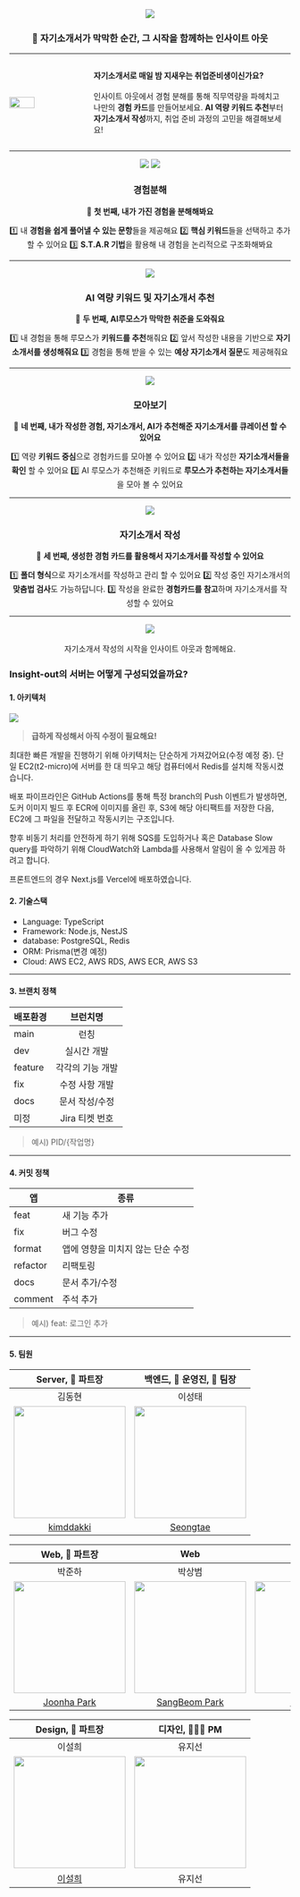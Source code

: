 <div style='text-align:center'><img src='https://github.com/depromeet/InsightOut-Server/assets/83271772/29424c20-830f-4d22-b1f5-2a10d610cc88' />
<h3>💫 자기소개서가 막막한 순간, 그 시작을 함께하는 인사이트 아웃</h3>
</div>

---

<div>
    <div style='display: flex; flex-direction: row; justify-content: center; align-items: center;'>
        <img src='https://github.com/depromeet/InsightOut-Server/assets/83271772/35d596b3-0f14-4f12-9023-b1bd62a1376e' width='30%' />
        <p>
            <strong>자기소개서로 매일 밤 지새우는 취업준비생이신가요?</strong>
            <br />
            <br />인사이트 아웃에서 경험 분해를 통해 직무역량을 파헤치고
            <br />나만의 <strong>경험 카드</strong>를 만들어보세요. <strong>AI 역량 키워드 추천</strong>부터
            <br /><strong>자기소개서 작성</strong>까지, 취업 준비 과정의 고민을 해결해보세요!
        </p>
    </div>
</div>

---

<aside style='text-align:center'>

<img src='https://github.com/depromeet/InsightOut-Server/assets/83271772/19c9398d-8a1a-47ef-bc36-8df1c502cc27' />

<img src='https://github.com/depromeet/InsightOut-Server/assets/83271772/86d4fd4d-225c-4332-b26f-542db740edbd' />

### 경험분해

👀 **첫 번째, 내가 가진 경험을 분해해봐요**

1️⃣ 내 **경험을 쉽게 풀어낼 수 있는 문항**들을 제공해요
2️⃣ **핵심 키워드**들을 선택하고 추가 할 수 있어요
3️⃣ **S.T.A.R 기법**을 활용해 내 경험을 논리적으로 구조화해봐요

</aside>

---

<aside style='text-align:center'>

<img src='https://github.com/depromeet/InsightOut-Server/assets/83271772/edbc8da1-98ab-4b5b-a9d3-ea72b4a96ede' />

### AI 역량 키워드 및 자기소개서 추천

👀 **두 번째, AI루모스가 막막한 취준을 도와줘요**

1️⃣ 내 경험을 통해 루모스가 **키워드를 추천**해줘요
2️⃣ 앞서 작성한 내용을 기반으로 **자기소개서를 생성해줘요**
3️⃣ 경험을 통해 받을 수 있는 **예상 자기소개서 질문**도 제공해줘요

</aside>

---

<aside style='text-align:center'>

<img src='https://github.com/depromeet/InsightOut-Server/assets/83271772/a0950979-fc38-4142-84c8-24e059f041dc' />

### 모아보기

👀 **네 번째, 내가 작성한 경험, 자기소개서, AI가 추천해준 자기소개서를 큐레이션 할 수 있어요**

1️⃣ 역량 **키워드 중심**으로 경험카드를 모아볼 수 있어요
2️⃣ 내가 작성한 **자기소개서들을 확인** 할 수 있어요
3️⃣ AI 루모스가 추천해준 키워드로 **루모스가 추천하는 자기소개서들**을 모아 볼 수 있어요

</aside>

---

<aside style='text-align:center'>

<img src='https://github.com/depromeet/InsightOut-Server/assets/83271772/e57d6cfa-3aa1-4dab-8044-9f36f2943b6b' />

### 자기소개서 작성

👀 **세 번째, 생성한 경험 카드를 활용해서 자기소개서를 작성할 수 있어요**

1️⃣ **폴더 형식**으로 자기소개서를 작성하고 관리 할 수 있어요
2️⃣ 작성 중인 자기소개서의 **맞춤법 검사**도 가능하답니다.
3️⃣ 작성을 완료한 **경험카드를 참고**하며 자기소개서를 작성할 수 있어요

</aside>

---

<div  style='text-align:center' >
<img src='https://github.com/depromeet/InsightOut-Server/assets/83271772/758d1b60-cd1f-4c87-812f-b0fd9193f186'/>
<br />
<br />
자기소개서 작성의 시작을 인사이트 아웃과 함께해요.
</div>

### Insight-out의 서버는 어떻게 구성되었을까요?

#### 1. 아키텍처

<img src='https://github.com/depromeet/InsightOut-Server/assets/83271772/ca9e3e7d-41de-4ef2-9de8-e52915c0d963' />

> **급하게 작성해서 아직 수정이 필요해요!**

최대한 빠른 개발을 진행하기 위해 아키텍처는 단순하게 가져갔어요(수정 예정 중). 단일 EC2(t2-micro)에 서버를 한 대 띄우고 해당 컴퓨터에서 Redis를 설치해 작동시켰습니다.

배포 파이프라인은 GitHub Actions를 통해 특정 branch의 Push 이벤트가 발생하면, 도커 이미지 빌드 후 ECR에 이미지를 올린 후, S3에 해당 아티팩트를 저장한 다음, EC2에 그 파일을 전달하고 작동시키는 구조입니다.

향후 비동기 처리를 안전하게 하기 위해 SQS를 도입하거나 혹은 Database Slow query를 파악하기 위해 CloudWatch와 Lambda를 사용해서 알림이 올 수 있게끔 하려고 합니다.

프론트엔드의 경우 Next.js를 Vercel에 배포하였습니다.

#### 2. 기술스택

- Language: TypeScript
- Framework: Node.js, NestJS
- database: PostgreSQL, Redis
- ORM: Prisma(변경 예정)
- Cloud: AWS EC2, AWS RDS, AWS ECR, AWS S3

---

#### 3. 브랜치 정책

| 배포환경 |     브런치명     |
| -------- | :--------------: |
| main     |       런칭       |
| dev      |   실시간 개발    |
| feature  | 각각의 기능 개발 |
| fix      |  수정 사항 개발  |
| docs     |  문서 작성/수정  |
| 미정     |  Jira 티켓 번호  |

> 예시) PID/{작업명}

---

#### 4. 커밋 정책

| 앱       | 종류                              |
| -------- | --------------------------------- |
| feat     | 새 기능 추가                      |
| fix      | 버그 수정                         |
| format   | 앱에 영향을 미치지 않는 단순 수정 |
| refactor | 리팩토링                          |
| docs     | 문서 추가/수정                    |
| comment  | 주석 추가                         |

> 예시) feat: 로그인 추가

---

#### 5. 팀원

|                             Server, 💫 **파트장**                              |                      백엔드, 💼 **운영진**, 👑 **팀장**                      |
| :----------------------------------------------------------------------------: | :--------------------------------------------------------------------------: |
|                                     김동현                                     |                                    이성태                                    |
| <img src="https://avatars.githubusercontent.com/u/97580759?v=4" width="200" /> | <img src="https://avatars.githubusercontent.com/u/83271772?v=4" width="200"> |
|                [kimddakki](https://github.com/PracticeEveryday)                |                   [Seongtae](https://github.com/stae1102)                    |

|                               Web, 💫 **파트장**                               |                                      Web                                       |                                      Web                                       |                                      Web                                       |
| :----------------------------------------------------------------------------: | :----------------------------------------------------------------------------: | :----------------------------------------------------------------------------: | :----------------------------------------------------------------------------: |
|                                     박준하                                     |                                     박상범                                     |                                     신민경                                     |                                     윤상준                                     |
| <img src="https://avatars.githubusercontent.com/u/85827017?v=4" width="200" /> | <img src="https://avatars.githubusercontent.com/u/43921054?v=4" width="200" /> | <img src="https://avatars.githubusercontent.com/u/80238096?v=4" width="200" /> | <img src="https://avatars.githubusercontent.com/u/63948484?v=4" width="200" /> |
|                  [Joonha Park](https://github.com/harseille)                   |                 [SangBeom Park](https://github.com/sangbooom)                  |                   [minkyung](https://github.com/minkyung00)                    |                    [highJoon](https://github.com/highjoon)                     |

|                                                     Design, 💫 **파트장**                                                     |                                                       디자인, 🤵🏻‍♀️ **PM**                                                       |
| :---------------------------------------------------------------------------------------------------------------------------: | :---------------------------------------------------------------------------------------------------------------------------: |
|                                                            이설희                                                             |                                                            유지선                                                             |
| <img src='https://github.com/depromeet/InsightOut-Server/assets/83271772/33b4b7ba-0d86-4887-bd48-e317f1dcfe27' width="200" /> | <img src='https://github.com/depromeet/InsightOut-Server/assets/83271772/33b4b7ba-0d86-4887-bd48-e317f1dcfe27' width="200" /> |
|                                          [이설희](https://www.behance.net/seullee6)                                           |                                                            유지선                                                             |
